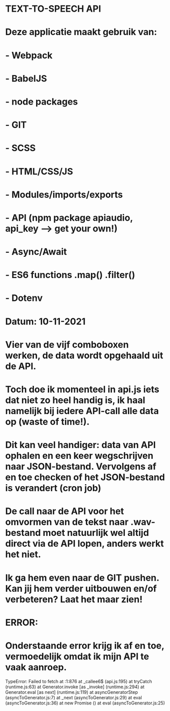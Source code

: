 # TEXT-TO-SPEECH API

# Deze applicatie maakt gebruik van:
# - Webpack
# - BabelJS
# - node packages
# - GIT
# - SCSS
# - HTML/CSS/JS
# - Modules/imports/exports
# - API (npm package apiaudio, api_key --> get your own!)
# - Async/Await
# - ES6 functions .map() .filter()
# - Dotenv

# Datum: 10-11-2021
# Vier van de vijf comboboxen werken, de data wordt opgehaald uit de API.
# Toch doe ik momenteel in api.js iets dat niet zo heel handig is, ik haal namelijk bij iedere API-call alle data op (waste of time!).
# Dit kan veel handiger: data van API ophalen en een keer wegschrijven naar JSON-bestand. Vervolgens af en toe checken of het JSON-bestand is verandert (cron job)
# De call naar de API voor het omvormen van de tekst naar .wav-bestand moet natuurlijk wel altijd direct via de API lopen, anders werkt het niet.
# Ik ga hem even naar de GIT pushen. Kan jij hem verder uitbouwen en/of verbeteren? Laat het maar zien!

# ERROR: 
# Onderstaande error krijg ik af en toe, vermoedelijk omdat ik mijn API te vaak aanroep. 

TypeError: Failed to fetch
    at <anonymous>:1:876
    at _callee6$ (api.js:195)
    at tryCatch (runtime.js:63)
    at Generator.invoke [as _invoke] (runtime.js:294)
    at Generator.eval [as next] (runtime.js:119)
    at asyncGeneratorStep (asyncToGenerator.js:7)
    at _next (asyncToGenerator.js:29)
    at eval (asyncToGenerator.js:36)
    at new Promise (<anonymous>)
    at eval (asyncToGenerator.js:25)


